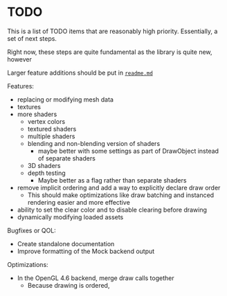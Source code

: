 # TODO

This is a list of TODO items that are reasonably high priority.
Essentially, a set of next steps.

Right now, these steps are quite fundamental as the library is quite new, however 

Larger feature additions should be put in [`readme.md`](./readme.md)

Features:
- replacing or modifying mesh data
- textures
- more shaders
    - vertex colors
    - textured shaders
    - multiple shaders
    - blending and non-blending version of shaders
        - maybe better with some settings as part of DrawObject instead of separate shaders
    - 3D shaders
    - depth testing
        - Maybe better as a flag rather than separate shaders
- remove implicit ordering and add a way to explicitly declare draw order
    - This should make optimizations like draw batching and instanced rendering easier and more effective
- ability to set the clear color and to disable clearing before drawing
- dynamically modifying loaded assets


Bugfixes or QOL:
- Create standalone documentation
- Improve formatting of the Mock backend output

Optimizations:
- In the OpenGL 4.6 backend, merge draw calls together
    - Because drawing is ordered, 
